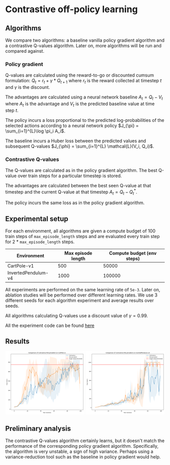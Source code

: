 # Contrastive off-policy learning

## Algorithms
We compare two algorithms: a baseline vanilla policy gradient algorithm and a contrastive Q-values algorithm. Later on, more algorithms will be run and compared against.


### Policy gradient
Q-values are calculated using the reward-to-go or discounted cumsum formulation: $Q_t = r_t + \gamma * Q_{t+1}$ where $r_t$ is the reward collected at timestep $t$ and $\gamma$ is the discount.

The advantages are calculated using a neural network baseline $A_t = Q_t - V_t$ where $A_t$ is the advantage and $V_t$ is the predicted baseline value at time step $t$.

The policy incurs a loss proportional to the predicted log-probabilities of the selected actions according to a neural network policy $J_{\pi} = \sum_{i=1}^{L}\log \pi_i A_i$. 

The baseline incurs a Huber loss between the predicted values and subsequent Q-values $J_{\phi} = \sum_{i=1}^{L} \mathcal{L}(V_i, Q_i)$.


### Contrastive Q-values
The Q-values are calculated as in the policy gradient algorithm. The best Q-value over train steps for a particular timestep is stored.

The advantages are calculated between the best seen Q-value at that timestep and the current Q-value at that timestep $A_t = Q_t - Q^*_t$.

The policy incurs the same loss as in the policy gradient algorithm.


## Experimental setup

For each environment, all algorithms are given a compute budget of 100 train steps of `max_episode_length` steps and are evaluated every train step for 2 * `max_episode_length` steps.

|Environment        |Max episode length|Compute budget (env steps)|
|-------------------|------------------|--------------------------|
|        CartPole-v1|               500|                     50000|
|InvertedPendulum-v4|              1000|                    100000|

All experiments are performed on the same learning rate of `5e-3`. Later on, ablation studies will be performed over different learning rates. We use 3 different seeds for each algorithm experiment and average results over seeds.

All algorithms calculating Q-values use a discount value of $\gamma = 0.99$.

All the experiment code can be found [here](https://github.com/bri25yu/homework_fall2022/tree/main/rl)


## Results
<div style="text-align: center">
    <img src="../rl/results/CartPole-v1_Contrastive_PolicyGradient.png" width="250" height="200" />
    <img src="../rl/results/InvertedPendulum-v4_Contrastive_PolicyGradient.png" width="250" height="200" />
</div>


## Preliminary analysis
The contrastive Q-values algorithm certainly learns, but it doesn't match the performance of the corresponding policy gradient algorithm. Specifically, the algorithm is very unstable, a sign of high variance. Perhaps using a variance-reduction tool such as the baseline in policy gradient would help.
